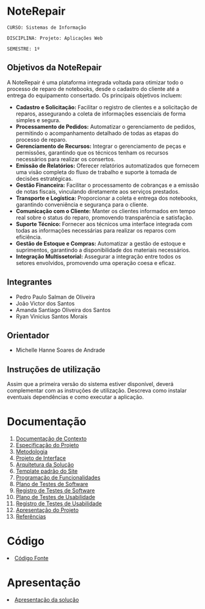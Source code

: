 # NoteRepair

`CURSO: Sistemas de Informação`

`DISCIPLINA: Projeto: Aplicações Web`

`SEMESTRE: 1º`

## Objetivos da NoteRepair

A NoteRepair é uma plataforma integrada voltada para otimizar todo o processo de reparo de notebooks, desde o cadastro do cliente até a entrega do equipamento consertado. Os principais objetivos incluem:

- **Cadastro e Solicitação:** Facilitar o registro de clientes e a solicitação de reparos, assegurando a coleta de informações essenciais de forma simples e segura.
- **Processamento de Pedidos:** Automatizar o gerenciamento de pedidos, permitindo o acompanhamento detalhado de todas as etapas do processo de reparo.
- **Gerenciamento de Recursos:** Integrar o gerenciamento de peças e permissões, garantindo que os técnicos tenham os recursos necessários para realizar os consertos.
- **Emissão de Relatórios:** Oferecer relatórios automatizados que fornecem uma visão completa do fluxo de trabalho e suporte à tomada de decisões estratégicas.
- **Gestão Financeira:** Facilitar o processamento de cobranças e a emissão de notas fiscais, vinculando diretamente aos serviços prestados.
- **Transporte e Logística:** Proporcionar a coleta e entrega dos notebooks, garantindo conveniência e segurança para o cliente.
- **Comunicação com o Cliente:** Manter os clientes informados em tempo real sobre o status do reparo, promovendo transparência e satisfação.
- **Suporte Técnico:** Fornecer aos técnicos uma interface integrada com todas as informações necessárias para realizar os reparos com eficiência.
- **Gestão de Estoque e Compras:** Automatizar a gestão de estoque e suprimentos, garantindo a disponibilidade dos materiais necessários.
- **Integração Multissetorial:** Assegurar a integração entre todos os setores envolvidos, promovendo uma operação coesa e eficaz.

## Integrantes

* Pedro Paulo Salman de Oliveira
* João Victor dos Santos
* Amanda Santiago Oliveira dos Santos
* Ryan Vinicius Santos Morais

## Orientador

* Michelle Hanne Soares de Andrade

## Instruções de utilização

Assim que a primeira versão do sistema estiver disponível, deverá complementar com as instruções de utilização. Descreva como instalar eventuais dependências e como executar a aplicação.

# Documentação

<ol>
<li><a href="docs/01-Documentação de Contexto.md"> Documentação de Contexto</a></li>
<li><a href="docs/02-Especificação do Projeto.md"> Especificação do Projeto</a></li>
<li><a href="docs/03-Metodologia.md"> Metodologia</a></li>
<li><a href="docs/04-Projeto de Interface.md"> Projeto de Interface</a></li>
<li><a href="docs/05-Arquitetura da Solução.md"> Arquitetura da Solução</a></li>
<li><a href="docs/06-Template padrão do Site.md"> Template padrão do Site</a></li>
<li><a href="docs/07-Programação de Funcionalidades.md"> Programação de Funcionalidades</a></li>
<li><a href="docs/08-Plano de Testes de Software.md"> Plano de Testes de Software</a></li>
<li><a href="docs/09-Registro de Testes de Software.md"> Registro de Testes de Software</a></li>
<li><a href="docs/10-Plano de Testes de Usabilidade.md"> Plano de Testes de Usabilidade</a></li>
<li><a href="docs/11-Registro de Testes de Usabilidade.md"> Registro de Testes de Usabilidade</a></li>
<li><a href="docs/12-Apresentação do Projeto.md"> Apresentação do Projeto</a></li>
<li><a href="docs/13-Referências.md"> Referências</a></li>
</ol>

# Código

<li><a href="src/README.md"> Código Fonte</a></li>

# Apresentação

<li><a href="presentation/README.md"> Apresentação da solução</a></li>
